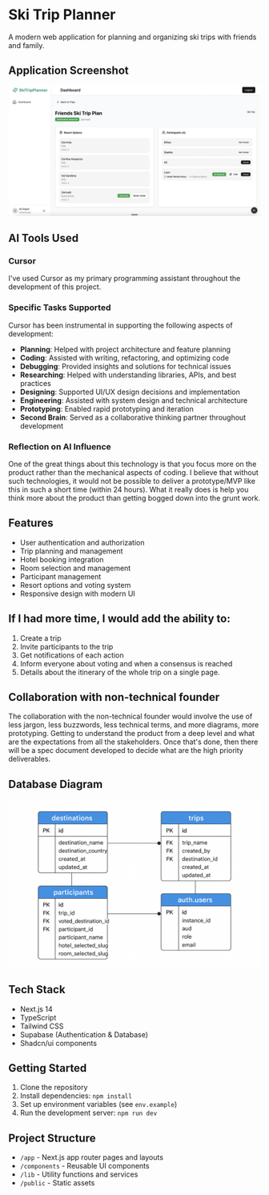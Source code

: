 # Ski Trip Planner

A modern web application for planning and organizing ski trips with friends and family.

## Application Screenshot

![Application Screenshot](./application.png)


## AI Tools Used

### Cursor
I've used Cursor as my primary programming assistant throughout the development of this project.

### Specific Tasks Supported

Cursor has been instrumental in supporting the following aspects of development:

- **Planning**: Helped with project architecture and feature planning
- **Coding**: Assisted with writing, refactoring, and optimizing code
- **Debugging**: Provided insights and solutions for technical issues
- **Researching**: Helped with understanding libraries, APIs, and best practices
- **Designing**: Supported UI/UX design decisions and implementation
- **Engineering**: Assisted with system design and technical architecture
- **Prototyping**: Enabled rapid prototyping and iteration
- **Second Brain**: Served as a collaborative thinking partner throughout development

### Reflection on AI Influence

One of the great things about this technology is that you focus more on the product rather than the mechanical aspects of coding. I believe that without such technologies, it would not be possible to deliver a prototype/MVP like this in such a short time (within 24 hours). What it really does is help you think more about the product than getting bogged down into the grunt work.

## Features

- User authentication and authorization
- Trip planning and management
- Hotel booking integration
- Room selection and management
- Participant management
- Resort options and voting system
- Responsive design with modern UI

## If I had more time, I would add the ability to:

1. Create a trip
2. Invite participants to the trip
3. Get notifications of each action
4. Inform everyone about voting and when a consensus is reached
5. Details about the itinerary of the whole trip on a single page.

## Collaboration with non-technical founder

The collaboration with the non-technical founder would involve the use of less jargon, less buzzwords, less technical terms, and more diagrams, more prototyping. Getting to understand the product from a deep level and what are the expectations from all the stakeholders. Once that's done, then there will be a spec document developed to decide what are the high priority deliverables. 

## Database Diagram

![Database Diagram](./database.png)

## Tech Stack

- Next.js 14
- TypeScript
- Tailwind CSS
- Supabase (Authentication & Database)
- Shadcn/ui components

## Getting Started

1. Clone the repository
2. Install dependencies: `npm install`
3. Set up environment variables (see `env.example`)
4. Run the development server: `npm run dev`

## Project Structure

- `/app` - Next.js app router pages and layouts
- `/components` - Reusable UI components
- `/lib` - Utility functions and services
- `/public` - Static assets